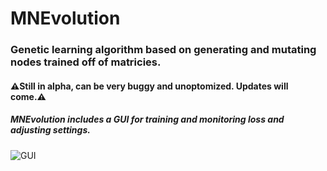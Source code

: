 # MNEvolution

### Genetic learning algorithm based on generating and mutating nodes trained off of matricies.

#### ⚠Still in alpha, can be very buggy and unoptomized. Updates will come.⚠️

##### MNEvolution includes a GUI for training and monitoring loss and adjusting settings.

![GUI](https://gitlab.com/mbednarek360/MNEvolution/raw/master/GUI%20Screenshot.png)
